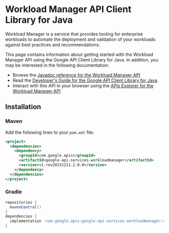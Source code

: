 # Workload Manager API Client Library for Java

Workload Manager is a service that provides tooling for enterprise workloads to automate the deployment and validation of your workloads against best practices and recommendations.

This page contains information about getting started with the Workload Manager API
using the Google API Client Library for Java. In addition, you may be interested
in the following documentation:

* Browse the [Javadoc reference for the Workload Manager API][javadoc]
* Read the [Developer's Guide for the Google API Client Library for Java][google-api-client].
* Interact with this API in your browser using the [APIs Explorer for the Workload Manager API][api-explorer]

## Installation

### Maven

Add the following lines to your `pom.xml` file:

```xml
<project>
  <dependencies>
    <dependency>
      <groupId>com.google.apis</groupId>
      <artifactId>google-api-services-workloadmanager</artifactId>
      <version>v1-rev20231211-2.0.0</version>
    </dependency>
  </dependencies>
</project>
```

### Gradle

```gradle
repositories {
  mavenCentral()
}
dependencies {
  implementation 'com.google.apis:google-api-services-workloadmanager:v1-rev20231211-2.0.0'
}
```

[javadoc]: https://googleapis.dev/java/google-api-services-workloadmanager/latest/index.html
[google-api-client]: https://github.com/googleapis/google-api-java-client/
[api-explorer]: https://developers.google.com/apis-explorer/#p/workloadmanager/v1/
